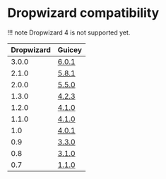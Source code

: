 # Dropwizard compatibility

!!! note 
    Dropwizard 4 is not supported yet.

Dropwizard | Guicey
----------|---------
3.0.0 | [6.0.1](http://xvik.github.io/dropwizard-guicey/6.0.1)
2.1.0 | [5.8.1](http://xvik.github.io/dropwizard-guicey/5.8.1)
2.0.0 | [5.5.0](http://xvik.github.io/dropwizard-guicey/5.5.0)
1.3.0 | [4.2.3](http://xvik.github.io/dropwizard-guicey/4.2.3)
1.2.0 | [4.1.0](http://xvik.github.io/dropwizard-guicey/4.1.0)
1.1.0 | [4.1.0](http://xvik.github.io/dropwizard-guicey/4.1.0)
1.0 | [4.0.1](http://xvik.github.io/dropwizard-guicey/4.0.1)
0.9 | [3.3.0](https://github.com/xvik/dropwizard-guicey/tree/dw-0.9)
0.8 | [3.1.0](https://github.com/xvik/dropwizard-guicey/tree/dw-0.8)
0.7 |  [1.1.0](https://github.com/xvik/dropwizard-guicey/tree/dw-0.7)